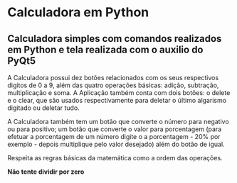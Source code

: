# Calculadora em Python
## Calculadora simples com comandos realizados em Python e tela realizada com o auxilio do PyQt5

A Calculadora possui dez botões relacionados com os seus respectivos digitos de 0 a 9, além das quatro operações básicas: adição, subtração, multiplicação e soma.
A Aplicação também conta com dois botões: o delete e o clear, que são usados respectivamente para deletar o último algarismo digitado ou deletar tudo.

A Calculadora também tem um botão que converte o número para negativo ou para positivo; um botão que converte o valor para porcentagem (para efetuar a porcentagem de um número digite o a porcentagem - 20% por exemplo - depois multiplique pelo valor desejado) além do botão de igual.

Respeita as regras básicas da matemática como a ordem das operações.

<b>Não tente dividir por zero</b>